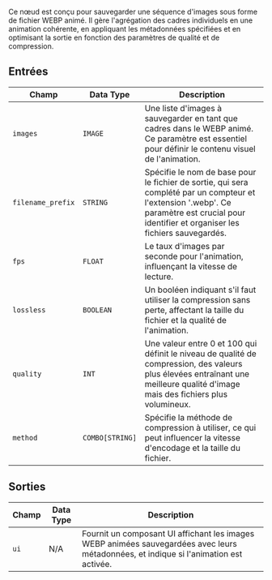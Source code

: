 
Ce nœud est conçu pour sauvegarder une séquence d'images sous forme de fichier WEBP animé. Il gère l'agrégation des cadres individuels en une animation cohérente, en appliquant les métadonnées spécifiées et en optimisant la sortie en fonction des paramètres de qualité et de compression.

## Entrées

| Champ             | Data Type | Description                                                                         |
|-------------------|-------------|-------------------------------------------------------------------------------------|
| `images`          | `IMAGE`     | Une liste d'images à sauvegarder en tant que cadres dans le WEBP animé. Ce paramètre est essentiel pour définir le contenu visuel de l'animation. |
| `filename_prefix` | `STRING`    | Spécifie le nom de base pour le fichier de sortie, qui sera complété par un compteur et l'extension '.webp'. Ce paramètre est crucial pour identifier et organiser les fichiers sauvegardés. |
| `fps`             | `FLOAT`     | Le taux d'images par seconde pour l'animation, influençant la vitesse de lecture. |
| `lossless`        | `BOOLEAN`   | Un booléen indiquant s'il faut utiliser la compression sans perte, affectant la taille du fichier et la qualité de l'animation. |
| `quality`         | `INT`       | Une valeur entre 0 et 100 qui définit le niveau de qualité de compression, des valeurs plus élevées entraînant une meilleure qualité d'image mais des fichiers plus volumineux. |
| `method`          | `COMBO[STRING]` | Spécifie la méthode de compression à utiliser, ce qui peut influencer la vitesse d'encodage et la taille du fichier. |

## Sorties

| Champ | Data Type | Description                                                                       |
|-------|-------------|-----------------------------------------------------------------------------------|
| `ui`  | N/A         | Fournit un composant UI affichant les images WEBP animées sauvegardées avec leurs métadonnées, et indique si l'animation est activée. |
